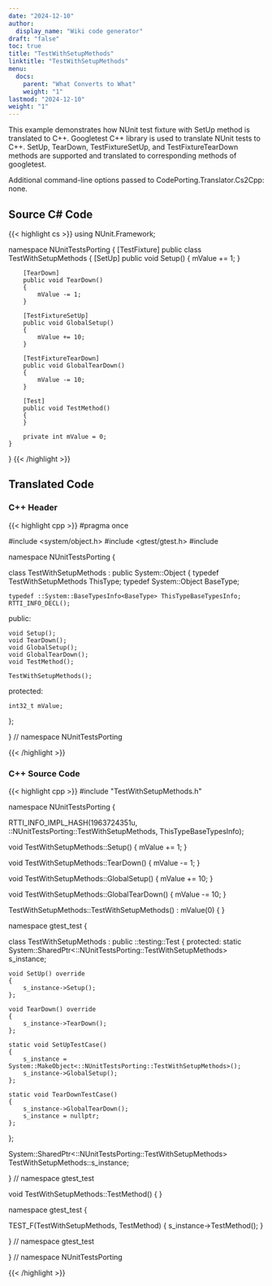 ```yaml
---
date: "2024-12-10"
author:
  display_name: "Wiki code generator"
draft: "false"
toc: true
title: "TestWithSetupMethods"
linktitle: "TestWithSetupMethods"
menu:
  docs:
    parent: "What Converts to What"
    weight: "1"
lastmod: "2024-12-10"
weight: "1"
---
```


This example demonstrates how NUnit test fixture with SetUp method is translated to C++. Googletest C++ library is used to translate NUnit tests to C++. SetUp, TearDown, TestFixtureSetUp, and TestFixtureTearDown methods are supported and translated to corresponding methods of googletest.

Additional command-line options passed to CodePorting.Translator.Cs2Cpp: none.

## Source C# Code ##

{{< highlight cs >}}
using NUnit.Framework;

namespace NUnitTestsPorting
{
    [TestFixture]
    public class TestWithSetupMethods
    {
        [SetUp]
        public void Setup()
        {
            mValue += 1;
        }

        [TearDown]
        public void TearDown()
        {
            mValue -= 1;
        }

        [TestFixtureSetUp]
        public void GlobalSetup()
        {
            mValue += 10;
        }

        [TestFixtureTearDown]
        public void GlobalTearDown()
        {
            mValue -= 10;
        }

        [Test]
        public void TestMethod()
        {
        }

        private int mValue = 0;
    }
}
{{< /highlight >}}

## Translated Code ##

### C++ Header ###

{{< highlight cpp >}}
#pragma once

#include <system/object.h>
#include <gtest/gtest.h>
#include <cstdint>

namespace NUnitTestsPorting {

class TestWithSetupMethods : public System::Object
{
    typedef TestWithSetupMethods ThisType;
    typedef System::Object BaseType;
    
    typedef ::System::BaseTypesInfo<BaseType> ThisTypeBaseTypesInfo;
    RTTI_INFO_DECL();
    
public:

    void Setup();
    void TearDown();
    void GlobalSetup();
    void GlobalTearDown();
    void TestMethod();
    
    TestWithSetupMethods();
    
protected:

    int32_t mValue;
    
};

} // namespace NUnitTestsPorting



{{< /highlight >}}

### C++ Source Code ###

{{< highlight cpp >}}
#include "TestWithSetupMethods.h"

namespace NUnitTestsPorting {

RTTI_INFO_IMPL_HASH(1963724351u, ::NUnitTestsPorting::TestWithSetupMethods, ThisTypeBaseTypesInfo);

void TestWithSetupMethods::Setup()
{
    mValue += 1;
}

void TestWithSetupMethods::TearDown()
{
    mValue -= 1;
}

void TestWithSetupMethods::GlobalSetup()
{
    mValue += 10;
}

void TestWithSetupMethods::GlobalTearDown()
{
    mValue -= 10;
}

TestWithSetupMethods::TestWithSetupMethods() : mValue(0)
{
}


namespace gtest_test
{

class TestWithSetupMethods : public ::testing::Test
{
protected:
    static System::SharedPtr<::NUnitTestsPorting::TestWithSetupMethods> s_instance;
    
    void SetUp() override
    {
        s_instance->Setup();
    };
    
    void TearDown() override
    {
        s_instance->TearDown();
    };
    
    static void SetUpTestCase()
    {
        s_instance = System::MakeObject<::NUnitTestsPorting::TestWithSetupMethods>();
        s_instance->GlobalSetup();
    };
    
    static void TearDownTestCase()
    {
        s_instance->GlobalTearDown();
        s_instance = nullptr;
    };
    
};

System::SharedPtr<::NUnitTestsPorting::TestWithSetupMethods> TestWithSetupMethods::s_instance;

} // namespace gtest_test

void TestWithSetupMethods::TestMethod()
{
}

namespace gtest_test
{

TEST_F(TestWithSetupMethods, TestMethod)
{
    s_instance->TestMethod();
}

} // namespace gtest_test

} // namespace NUnitTestsPorting

{{< /highlight >}}

